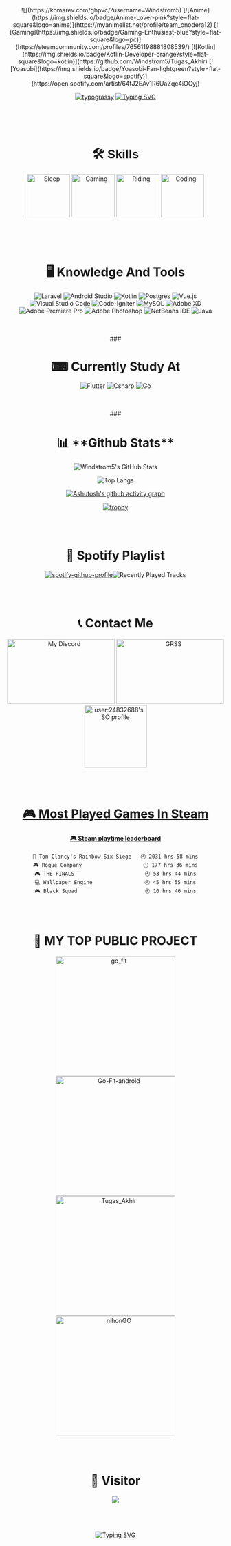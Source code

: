 <div align="center">
  ![](https://komarev.com/ghpvc/?username=Windstrom5)
  [![Anime](https://img.shields.io/badge/Anime-Lover-pink?style=flat-square&logo=anime)](https://myanimelist.net/profile/team_onodera12)
  [![Gaming](https://img.shields.io/badge/Gaming-Enthusiast-blue?style=flat-square&logo=pc)](https://steamcommunity.com/profiles/76561198881808539/)
  [![Kotlin](https://img.shields.io/badge/Kotlin-Developer-orange?style=flat-square&logo=kotlin)](https://github.com/Windstrom5/Tugas_Akhir)
  [![Yoasobi](https://img.shields.io/badge/Yoasobi-Fan-lightgreen?style=flat-square&logo=spotify)](https://open.spotify.com/artist/64tJ2EAv1R6UaZqc4iOCyj)

  
  [![typograssy](https://typograssy.deno.dev/api?text=私のプロフィールへようこそ&bg=000000&number=150)](https://github.com/kawarimidoll/typograssy)
  [![Typing SVG](https://readme-typing-svg.demolab.com?font=Lugrasimo&size=50&pause=1000&color=1F20EE&center=true&random=false&width=1000&height=100&lines=Welcome+to+my+Github+Profile)](https://git.io/typing-svg)

<br>
<br>
<br>

###  <h1 style="font-family: 'Arial Black', sans-serif;">🛠️ Skills</h1>


  <img src="https://media.tenor.com/HyCEde0nYMsAAAAi/blonde-big-eyes.gif" alt="Sleep" style="width: 100px; height: 100px;">   <img src="https://media.tenor.com/MKKY8W8v1tMAAAAi/molly-jinzhan.gif" alt="Gaming" style="width: 100px; height: 100px;">   <img src="https://media.tenor.com/C-iFnnoFqIIAAAAi/mbb-monkey.gif" alt="Riding" style="width: 100px; height: 100px;">   <img src="https://media.tenor.com/A-xepNszV9YAAAAi/ai-bot.gif" alt="Coding" style="width: 100px; height: 100px;">

<br>
<br>
<br>


###  <h1>🖥️ Knowledge And Tools</h1>

![Laravel](https://img.shields.io/badge/laravel-%23FF2D20.svg?style=for-the-badge&logo=laravel&logoColor=white) ![Android Studio](https://img.shields.io/badge/android%20studio-346ac1?style=for-the-badge&logo=android%20studio&logoColor=white) ![Kotlin](https://img.shields.io/badge/kotlin-%237F52FF.svg?style=for-the-badge&logo=kotlin&logoColor=white) ![Postgres](https://img.shields.io/badge/postgres-%23316192.svg?style=for-the-badge&logo=postgresql&logoColor=white) ![Vue.js](https://img.shields.io/badge/vuejs-%2335495e.svg?style=for-the-badge&logo=vuedotjs&logoColor=%234FC08D) ![Visual Studio Code](https://img.shields.io/badge/Visual%20Studio%20Code-0078d7.svg?style=for-the-badge&logo=visual-studio-code&logoColor=white) ![Code-Igniter](https://img.shields.io/badge/CodeIgniter-%23EF4223.svg?style=for-the-badge&logo=codeIgniter&logoColor=white) ![MySQL](https://img.shields.io/badge/mysql-4479A1.svg?style=for-the-badge&logo=mysql&logoColor=white) ![Adobe XD](https://img.shields.io/badge/Adobe%20XD-470137?style=for-the-badge&logo=Adobe%20XD&logoColor=#FF61F6) ![Adobe Premiere Pro](https://img.shields.io/badge/Adobe%20Premiere%20Pro-9999FF.svg?style=for-the-badge&logo=Adobe%20Premiere%20Pro&logoColor=white) ![Adobe Photoshop](https://img.shields.io/badge/adobe%20photoshop-%2331A8FF.svg?style=for-the-badge&logo=adobe%20photoshop&logoColor=white) ![NetBeans IDE](https://img.shields.io/badge/NetBeansIDE-1B6AC6.svg?style=for-the-badge&logo=apache-netbeans-ide&logoColor=white) ![Java](https://img.shields.io/badge/java-%23ED8B00.svg?style=for-the-badge&logo=openjdk&logoColor=white)

<br>
<br>
###  <h1>⌨ Currently Study At</h1>

![Flutter](https://img.shields.io/badge/flutter-%2335495e.svg?style=for-the-badge&logo=flutter&logoColor=white) ![Csharp](https://img.shields.io/badge/csharp-%9999FF.svg?style=for-the-badge&logo=csharp&logoColor=white) ![Go](https://img.shields.io/badge/Go-%23FF2D20.svg?style=for-the-badge&logo=Go&logoColor=white)

<br>
<br>
###  <h1>📊 **Github Stats**</h1>

  ![Windstrom5's GitHub Stats](https://github-readme-stats.vercel.app/api?username=Windstrom5&show_icons=true&theme=midnight-purple")
  
  
  ![Top Langs](https://github-readme-stats.vercel.app/api/top-langs/?username=Windstrom5&layout=compact&theme=neon)

  
  [![Ashutosh's github activity graph](https://github-readme-activity-graph.vercel.app/graph?username=Windstrom5&theme=tokyo-night)](https://github.com/ashutosh00710/github-readme-activity-graph)

  
  [![trophy](https://github-profile-trophy.vercel.app/?username=Windstrom5)](https://github.com/ryo-ma/github-profile-trophy)

<br>
<br>

###  <h1>🎵 **Spotify Playlist**</h1>

[![spotify-github-profile](https://spotify-github-profile.vercel.app/api/view?uid=31hylwowzyrwilair3s7pf6fs4wy&cover_image=true&theme=compact&show_offline=false&background_color=121212&interchange=false)](https://spotify-github-profile.vercel.app/api/view?uid=31hylwowzyrwilair3s7pf6fs4wy&redirect=true)![Recently Played Tracks](https://spotify-recently-played-readme.vercel.app/api?user=31hylwowzyrwilair3s7pf6fs4wy)

<br>
<br>

###  <h1>📞 **Contact Me**</h1>

  <a href="https://discord.com/users/411135817449340929" target="_blank"><img src="https://lanyard.cnrad.dev/api/411135817449340929?theme=light&bg=4deeea&animated=false&hideDiscrim=true" alt="My Discord" style="height: 150px; width: 250px;"></a>
  <a href="https://steamcommunity.com/profiles/76561198881808539" target="_blank"><img src="https://github-readme-steam-card.vercel.app/status/?steamid=76561198881808539" alt="GRSS" style="height: 150px; width: 250px;"></a>
  <a href="https://github.com/johannchopin/stackoverflow-readme-profile">  <img src="https://stackoverflow-readme-profile.johannchopin.fr/profile/24832688?theme=monokai&website=true&location=true" alt="user:24832688's SO profile" style="height: 145px;"></a>
  
<br>
<br>

#### <h1><a href="https://gist.github.com/61b6ca8415c3eb4a86441bf39f516509" target="_blank">🎮 **Most Played Games In Steam**</a> </h1>

 <!-- steam-box start -->
#### <a href="https://gist.github.com/61b6ca8415c3eb4a86441bf39f516509" target="_blank">🎮 Steam playtime leaderboard</a>
```text
🔫 Tom Clancy's Rainbow Six Siege   🕘 2031 hrs 58 mins
🎮 Rogue Company                    🕘 177 hrs 36 mins
🎮 THE FINALS                       🕘 53 hrs 44 mins
💻 Wallpaper Engine                 🕘 45 hrs 55 mins
🎮 Black Squad                      🕘 10 hrs 46 mins
```
<!-- Powered by https://github.com/YouEclipse/steam-box . -->
<!-- steam-box end -->

<br>
<br>

###  <h1>📘 MY TOP PUBLIC PROJECT </h1>
<a href="https://github.com/Windstrom5/go_fit"><img width="278" src="https://denvercoder1-github-readme-stats.vercel.app/api/pin/?username=Windstrom5&repo=go_fit&theme=react&bg_color=1F222E&title_color=F85D7F&hide_border=true&icon_color=F8D866&show_icons=true&show_description=false" alt="go_fit"></a>
<a href="https://github.com/Windstrom5/Go-Fit-android"><img width="278" src="https://denvercoder1-github-readme-stats.vercel.app/api/pin/?username=Windstrom5&repo=Go-Fit-android&theme=react&bg_color=1F222E&title_color=F85D7F&hide_border=true&icon_color=F8D866&show_icons=true&show_description=false" alt="Go-Fit-android"></a>
<a href="https://github.com/Windstrom5/Tugas_Akhir"><img width="278" src="https://denvercoder1-github-readme-stats.vercel.app/api/pin/?username=Windstrom5&repo=Tugas_Akhir&theme=react&bg_color=1F222E&title_color=F85D7F&hide_border=true&icon_color=F8D866&show_icons=true&show_description=false" alt="Tugas_Akhir"></a>
<a href="https://github.com/Windstrom5/nihonGO"><img width="278" src="https://denvercoder1-github-readme-stats.vercel.app/api/pin/?username=Windstrom5&repo=nihonGO&theme=react&bg_color=1F222E&title_color=F85D7F&hide_border=true&icon_color=F8D866&show_icons=true&show_description=false" alt="nihonGO"></a>

<br>
<br>

###  <h1>🧑 **Visitor**</h1>

<img src="https://count.getloli.com/get/@Windstrom5?theme=rule34" />

<br>
<br>
<br>
<br>

[![Typing SVG](https://readme-typing-svg.demolab.com?font=Noto+Serif+Japanese&size=50&pause=1000&color=4DEEEA&center=true&random=false&width=500&height=100&lines=%E3%81%82%E3%82%8A%E3%81%8C%E3%81%A8%E3%81%86+%E3%81%94%E3%81%96%E3%81%84%E3%81%BE%E3%81%99)](https://git.io/typing-svg)
</div>
